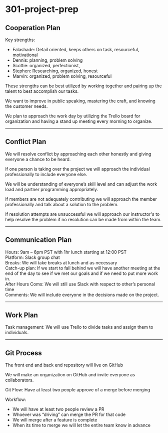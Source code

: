 # 301-project-prep

## Cooperation Plan

Key strengths:

- Falashade: Detail oriented, keeps others on task, resourceful, motivational
- Dennis: planning, problem solving
- Scottie: organized, perfectionist,
- Stephen: Researching, organized, honest
- Marvin: organized, problem solving, resourceful

These strengths can be best utilized by working together and pairing up the talent to best accomplish our tasks.

We want to improve in public speaking, mastering the craft, and knowing the customer needs.

We plan to approach the work day by utilizing the Trello board for organization and having a stand up meeting every morning to organize.

------------------------------------------------------

## Conflict Plan

We will resolve conflict by approaching each other honestly and giving everyone a chance to be heard.

If one person is taking over the project we will approach the individual professionally to include everyone else.

We will be understanding of everyone’s skill level and can adjust the work load and partner programming appropriately.

If members are not adequately contributing we will approach the member professionally and talk about a solution to the problem.

If resolution attempts are unsuccessful we will approach our instructor's to help resolve the problem if no resolution can be made from within the team.

---------------------------------------

## Communication Plan

Hours: 9am – 6pm PST with 1hr lunch starting at 12:00 PST\
Platform: Slack group chat\
Breaks: We will take breaks at lunch and as necessary\
Catch-up plan: If we start to fall behind we will have another meeting at the end of the day to see if we met our goals and if we need to put more work in.\
After Hours Coms: We will still use Slack with respect to other’s personal time\
Comments: We will include everyone in the decisions made on the project.

----------------------------------------------------

## Work Plan

Task management: We will use Trello to divide tasks and assign them to individuals.

---------------------------------------------------

## Git Process

The front end and back end repository will live on GitHub

We will make an organization on GitHub and invite everyone as collaborators.

Git Flow: Have at least two people approve of a merge before merging

Workflow:

- We will have at least two people review a PR
- Whoever was “driving” can merge the PR for that code
- We will merge after a feature is complete
- When its time to merge we will let the entire team know in advance